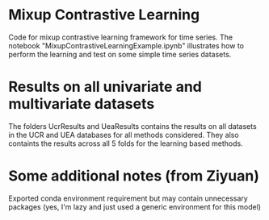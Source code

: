 # Mixup Contrastive Learning

Code for mixup contrastive learning framework for time series. The notebook "MixupContrastiveLearningExample.ipynb" illustrates how to perform the learning and test on some simple time series datasets.

# Results on all univariate and multivariate datasets

The folders UcrResults and UeaResults contains the results on all datasets in the UCR and UEA databases for all methods considered. They also containts the results across all 5 folds for the learning based methods.


# Some additional notes (from Ziyuan)
Exported conda environment requirement but may contain unnecessary packages (yes, I'm lazy and just used a generic 
environment for this model)

